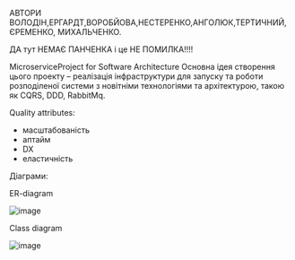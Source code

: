 АВТОРИ ВОЛОДІН,ЕРГАРДТ,ВОРОБЙОВА,НЕСТЕРЕНКО,АНГОЛЮК,ТЕРТИЧНИЙ,ЄРЕМЕНКО, МИХАЛЬЧЕНКО.

ДА тут НЕМАЄ ПАНЧЕНКА і це НЕ ПОМИЛКА!!!!

MicroserviceProject for Software Architecture
Основна ідея створення цього проекту – реалізація інфраструктури для запуску та роботи розподіленої системи з новітніми технологіями та архітектурою, такою як CQRS, DDD, RabbitMq.

Quality attributes:
  - масштабованість
  - аптайм
  - DX
  - еластичність
  
Діаграми:

ER-diagram


  ![image](https://github.com/DinGo42/MicroserviceProject/assets/91385595/54640c87-29b5-4c77-b756-b9cbe705054e)


Class diagram


![image](https://github.com/DinGo42/MicroserviceProject/assets/91385595/48f0ad76-f102-45dc-9bf3-2d94d8cc9f61)

